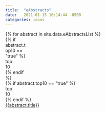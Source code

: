 ```yaml
---
title:  "eAbstracts"
date:   2021-01-15 10:14:44 -0500
categories: icons
---
```

<div class="ul_none">
{% for abstract in site.data.eAbstractsList %}
<article  class="c_black m-b_4 m-b_5:md m-t_5 p-t_4 max-w_30">
    <div class="br_1 br_radius br_solid br_black-2 flex flex_column flex_column:lg flex_row:md font_ui h:bg_black-2 m-x_n2 relative m-t_4" style="height: 100%">  
        <div class="display_none:lg flex_none justify_center p-l_4:md p-y_3" style="width: 4rem">
            {% if abstract.top10 == "true" %}
            <div class="absolute t_n3 r_4">
                <i class="c_highlight-1 fa-bookmark fas font_10 relative text-shadow_black-1 z_5"></i>
                <span class="absolute font_bold l_0 lh_0 vertical-align_middle font_n2 uppercase m-t_1 m_auto r_0 t_3 text_center z_5">top<br>10</span>
            </div>
            {% endif %}
            <div class="flex_none m-t_n5 m_auto m_auto:md self_center text_center" style="width: 3rem">
                <div class="pathwayColor{ bg_primary } flex_shrink relative aspect_1x1 shadow_3 text_center texture_ondemand thumb [ bg-blend_multiply bg_center bg_contain bg_no-repeat  ][ br_2 br_black-3 br_radius br_solid ]">
                    <div class="absolute b_0 flex h:opacity justify_center l_0 opacity_7 r_0 self_center t_0 text_center w_100"><em class="absolute c_white-9 fa-user-chart fas flex_auto font_2 self_center text_center w_100"></em></div>
                </div>
            </div>
        </div>
        <div class="block:lg display_none m-t_n5 m-x_5 p-x_5 relative">
            {% if abstract.top10 == "true" %}
            <div class="absolute t_n3 r_5 m-r_4">
                <i class="c_highlight-1 fa-bookmark fas font_10 relative text-shadow_black-1 z_5"></i>
                <span class="absolute font_bold l_0 lh_0 vertical-align_middle font_n2 uppercase m-t_1 m_auto r_0 t_3 text_center z_5">top<br>10</span>
            </div>
            {% endif %}
            <div class="m-t_n5 m_auto m_auto:md self_center text_center">
                <div class="aspect_21x9 bg-blend_overlay bg_cover bg_no-repeat bg_primary br_2 br_radius br_solid br_black-3 flex_shrink relative shadow_3 texture_ondemand text_center thumb">
                    <div class="absolute b_0 flex h:opacity justify_center l_0 opacity_7 r_0 self_center t_0 text_center w_100"><em class="absolute c_white-9 fa-user-chart fas flex_auto font_5 self_center text_center w_100"></em></div>
                </div>
            </div>
        </div>
        <div class="flex_auto [ c_primary-n4  font_0 font_1:md font_copy font_regular lh_2 ][ p-b_3 p-b_4:md p-l_0:lg p-l_4:md ]">
            <div class="p-t_2 p_4  p-y_0 p-y_3:md p-x_5:lg">
                <a class="expanded-click-area h:undecorated p-b_3" target="_blank" href="{{abstract.videolink}}">{{abstract.title}}</a>
            </div>
        </div>
    </div>
    <div class="c_black flex flex_wrap font_n2 justify_between m-t_2 p-t_2">
        <div class="flex_shrink block font_bold text_left p-r_3 m-r_3 br-r_1 br_black-3 br_solid">
<a href="{{ abstract.pdflink }}" class="block h:underline uppercase" target="_blank"><em class="far fa-paperclip"></em> Attachments</a>
        </div>
        <div class="flex_grow uppercase text_right">
            <ul class="m-t_n2 ul_none">
                <li class="inline-block lh_0 p-l_3">
                    <span class="bg_CME br_1 br_black-3 br_circle br_solid inline-block m-r_1" style=" height: 1em; width: 1em;">&nbsp;</span> cme </li>
                <li class="inline-block lh_0 p-l_3">
                    <span class="bg_CNE br_1 br_black-3 br_circle br_solid inline-block m-r_1" style=" height: 1em; width: 1em;">&nbsp;</span> cne </li>
                <li class="inline-block lh_0 p-l_3">
                    <span class="bg_COP br_1 br_black-3 br_circle br_solid inline-block m-r_1" style=" height: 1em; width: 1em;">&nbsp;</span> cop </li>
            </ul>
        </div>
    </div>
</article>
{% endfor %}
</div>
